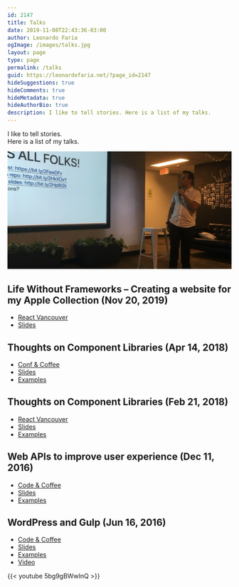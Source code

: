 ```yaml
---
id: 2147
title: Talks
date: 2019-11-08T22:43:36-03:00
author: Leonardo Faria
ogImage: /images/talks.jpg
layout: page
type: page
permalink: /talks
guid: https://leonardofaria.net/?page_id=2147
hideSuggestions: true
hideComments: true
hideMetadata: true
hideAuthorBio: true
description: I like to tell stories. Here is a list of my talks.
---
```


<div class="intro mb-16">
<p>
I like to tell stories.<br/>
Here is a list of my talks.
</p>
</div>

<div class="full-width"><img alt="Talks" src="/images/talks.jpg" /></div>

## Life Without Frameworks – Creating a website for my Apple Collection (Nov 20, 2019)

  * [React Vancouver](https://reactvancouver.com/event/november-2019-meetup)
  * [Slides](http://bit.ly/collection-talk)

## Thoughts on Component Libraries (Apr 14, 2018)

  * [Conf & Coffee](https://www.meetup.com/codecoffeeyvr/events/249207842/)
  * [Slides](https://leonardofaria.github.io/building-a-react-component-library/)
  * [Examples](https://github.com/leonardofaria/leozera-ui)

## Thoughts on Component Libraries (Feb 21, 2018)

  * [React Vancouver](https://reactvancouver.com/event/february-2018-meetup)
  * [Slides](https://leonardofaria.github.io/thoughts-on-component-libraries-react-vancouver/)
  * [Examples](https://github.com/leonardofaria/leozera-ui)

## Web APIs to improve user experience (Dec 11, 2016)

  * [Code & Coffee](https://www.meetup.com/codecoffeeyvr/events/235583183/)
  * [Slides](https://leonardofaria.github.io/web-apis-to-improve-ux-slides/)
  * [Examples](https://github.com/leonardofaria/web-apis-to-improve-ux)

## WordPress and Gulp (Jun 16, 2016)

  * [Code & Coffee](https://www.meetup.com/codecoffeeyvr/events/231709823/)
  * [Slides](https://leonardofaria.github.io/wordpress-gulp-meetup/)
  * [Examples](https://github.com/leonardofaria/meetup-gulp)
  * [Video](https://youtu.be/5bg9gBWwInQ?t=227)

{{< youtube 5bg9gBWwInQ >}}
